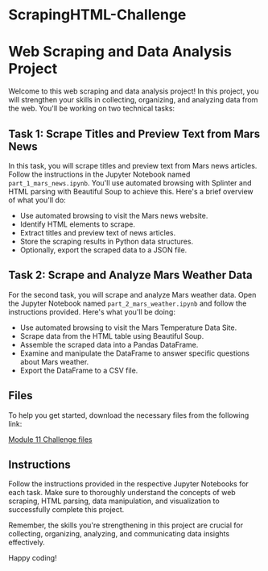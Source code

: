 # ScrapingHTML-Challenge

# Web Scraping and Data Analysis Project

Welcome to this web scraping and data analysis project! In this project, you will strengthen your skills in collecting, organizing, and analyzing data from the web. You'll be working on two technical tasks:

## Task 1: Scrape Titles and Preview Text from Mars News

In this task, you will scrape titles and preview text from Mars news articles. Follow the instructions in the Jupyter Notebook named `part_1_mars_news.ipynb`. You'll use automated browsing with Splinter and HTML parsing with Beautiful Soup to achieve this. Here's a brief overview of what you'll do:

- Use automated browsing to visit the Mars news website.
- Identify HTML elements to scrape.
- Extract titles and preview text of news articles.
- Store the scraping results in Python data structures.
- Optionally, export the scraped data to a JSON file.

## Task 2: Scrape and Analyze Mars Weather Data

For the second task, you will scrape and analyze Mars weather data. Open the Jupyter Notebook named `part_2_mars_weather.ipynb` and follow the instructions provided. Here's what you'll be doing:

- Use automated browsing to visit the Mars Temperature Data Site.
- Scrape data from the HTML table using Beautiful Soup.
- Assemble the scraped data into a Pandas DataFrame.
- Examine and manipulate the DataFrame to answer specific questions about Mars weather.
- Export the DataFrame to a CSV file.

## Files

To help you get started, download the necessary files from the following link:

[Module 11 Challenge files](link_to_files)

## Instructions

Follow the instructions provided in the respective Jupyter Notebooks for each task. Make sure to thoroughly understand the concepts of web scraping, HTML parsing, data manipulation, and visualization to successfully complete this project.

Remember, the skills you're strengthening in this project are crucial for collecting, organizing, analyzing, and communicating data insights effectively.

Happy coding!
